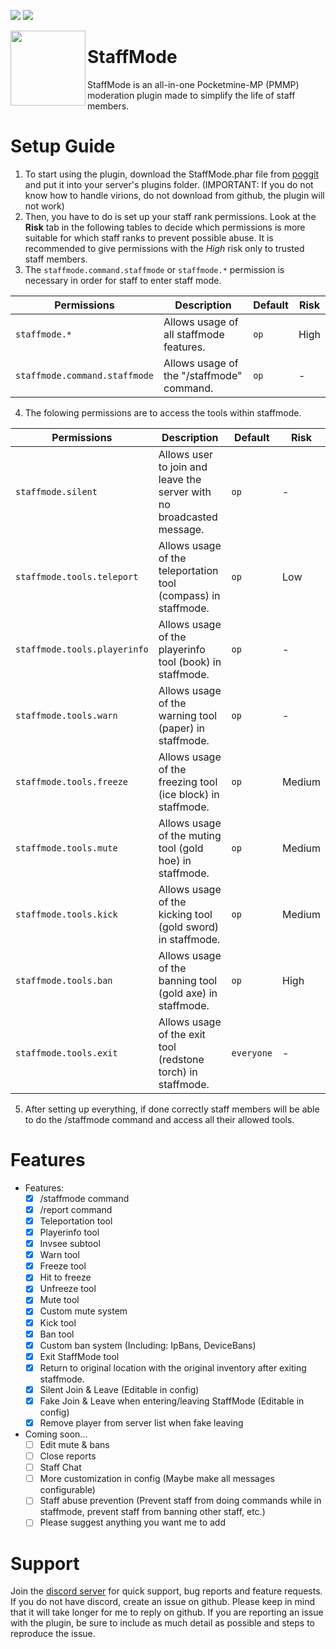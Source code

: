 [![](https://poggit.pmmp.io/shield.state/StaffMode)](https://poggit.pmmp.io/p/StaffMode)
[![](https://poggit.pmmp.io/shield.api/StaffMode)](https://poggit.pmmp.io/p/StaffMode)

<img src="https://www.gstatic.com/images/branding/product/1x/admin_512dp.png" width="120" height="120" align="left"></img>

# StaffMode
StaffMode is an all-in-one Pocketmine-MP (PMMP) moderation plugin made to simplify the life of staff members.

# Setup Guide
1. To start using the plugin, download the StaffMode.phar file from [poggit](https://poggit.pmmp.io/p/StaffMode) and put it into your server's plugins folder. (IMPORTANT: If you do not know how to handle virions, do not download from github, the plugin will not work) 
2. Then, you have to do is set up your staff rank permissions. Look at the **Risk** tab in the following tables to decide which permissions is more suitable for which staff ranks to prevent possible abuse. It is recommended to give permissions with the *High* risk only to trusted staff members.
3. The `staffmode.command.staffmode` or `staffmode.*` permission is necessary in order for staff to enter staff mode.

| Permissions | Description | Default | Risk |
| --- | --- | --- | --- |
| `staffmode.*` | Allows usage of all staffmode features. | `op` | High |
| `staffmode.command.staffmode` | Allows usage of the "/staffmode" command. | `op` | - |

4. The folowing permissions are to access the tools within staffmode.

| Permissions | Description | Default | Risk |
| --- | --- | --- | --- |
| `staffmode.silent` | Allows user to join and leave the server with no broadcasted message. | `op` | - |
| `staffmode.tools.teleport` | Allows usage of the teleportation tool (compass) in staffmode. | `op` | Low |
| `staffmode.tools.playerinfo` | Allows usage of the playerinfo tool (book) in staffmode. | `op` | - |
| `staffmode.tools.warn` | Allows usage of the warning tool (paper) in staffmode. | `op` | - |
| `staffmode.tools.freeze` | Allows usage of the freezing tool (ice block) in staffmode. | `op` | Medium |
| `staffmode.tools.mute` | Allows usage of the muting tool (gold hoe) in staffmode. | `op` | Medium |
| `staffmode.tools.kick` | Allows usage of the kicking tool (gold sword) in staffmode. | `op` | Medium |
| `staffmode.tools.ban` | Allows usage of the banning tool (gold axe) in staffmode. | `op` | High |
| `staffmode.tools.exit` | Allows usage of the exit tool (redstone torch) in staffmode. | `everyone` | - |

5. After setting up everything, if done correctly staff members will be able to do the /staffmode command and access all their allowed tools. 

# Features
- Features:
  - [x] /staffmode command
  - [x] /report command
  - [x] Teleportation tool
  - [x] Playerinfo tool
  - [x] Invsee subtool
  - [x] Warn tool
  - [x] Freeze tool
  - [x] Hit to freeze
  - [x] Unfreeze tool
  - [x] Mute tool
  - [x] Custom mute system
  - [x] Kick tool
  - [x] Ban tool
  - [x] Custom ban system (Including: IpBans, DeviceBans)
  - [x] Exit StaffMode tool
  - [x] Return to original location with the original inventory after exiting staffmode.
  - [x] Silent Join & Leave (Editable in config)
  - [x] Fake Join & Leave when entering/leaving StaffMode (Editable in config)
  - [x] Remove player from server list when fake leaving
- Coming soon...
  - [ ] Edit mute & bans
  - [ ] Close reports
  - [ ] Staff Chat
  - [ ] More customization in config (Maybe make all messages configurable)
  - [ ] Staff abuse prevention (Prevent staff from doing commands while in staffmode, prevent staff from banning other staff, etc.)
  - [ ] Please suggest anything you want me to add

# Support
Join the [discord server](https://discord.gg/YJZNhwhyMQ) for quick support, bug reports and feature requests.
If you do not have discord, create an issue on github. Please keep in mind that it will take longer for me to reply on github. If you are reporting an issue with the plugin, be sure to include as much detail as possible and steps to reproduce the issue.